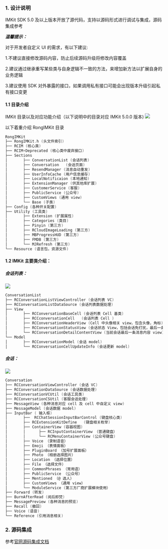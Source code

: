 

### 1. 设计说明
IMKit SDK 5.0 及以上版本开放了源代码，支持以源码形式进行调试与集成，源码集成参考

***温馨提示：***

对于开发者自定义 UI 的需求，有以下建议:

1.不建议直接修改源码内容，防止后续源码升级将修改内容覆盖

2.建议通过继承重写某些类与自身逻辑不一致的方法，来增加新方法以扩展自身的业务逻辑

3.建议使用 SDK 对外暴露的接口，如果调用私有接口可能会出现版本升级引起私有接口变更


#### 1.1 目录介绍

IMKit 目录以及对应功能介绍（以下说明中的目录对应 IMKit 5.0.0 版本)
![](https://github.com/rongcloud/imkit-ios/blob/main/Images/kit_directory.png)

以下着重介绍 RongIMKit 目录

```objectivec
RongIMKit
├── RongIMKit.h (头文件索引)
├── RCIM (核心类)
├── RCIM+Deprecated (核心类中废弃接口)
├── Sections
│       ├── ConversationList (会话列表)
│       ├── Conversation   (会话页面)
│       ├── ResendManager (消息自动重发)
│       ├── UserInfoCache (用户信息缓存)
│       ├── LocalNotificaion (本地通知)
│       ├── ExtensionManager (供其他库扩展)
│       ├── CustomerService (客服)
│       ├── PublicService (公众号)
│       ├── CustomViews (通用 view)
│       └── Base (子类)
├── Config (各种开关配置)
├── Utility (工具类)
│       ├── Extension (扩展属性)
│       ├── Categories (类目)
│       ├── Pinyin (第三方)
│       ├── RCloudImageLoading (第三方)
│       ├── MBProgressHUD (第三方)
│       ├── FMDB (第三方)
│       └── MJRefresh (第三方)
└── Resource (语言包，资源文件)
```
#### 1.2 IMKit 主要类介绍：

##### 会话列表：

![](https://github.com/rongcloud/imkit-ios/blob/main/Images/chat_list.png) 

```objectivec
ConversationList
├── RCConversationListViewController (会话列表 VC)
├── RCConversationListDataSource (会话列表数据处理)
├── View
│       ├── RCConversationBaseCell (会话列表 Cell 基类)
│       ├── RCCconversationCell   (会话列表 Cell )
│       ├── RCConversationHeaderView (Cell 中头像相关 view，包含头像，角标)
│       ├── RCConversationStatusView (会话状态 View，包括会话免打扰，最后一条单聊消息阅读状态)
│       └── RCConversationDetailContentView (当前会话最后一条消息内容 view)
└── Model 
│       ├── RCConversationModel (会话 model)
│       └── RCConversationCellUpdateInfo (会话更新 model)
```

##### 会话：

![](https://github.com/rongcloud/imkit-ios/blob/main/Images/chat.png)

```objectivec
Conversation
├── RCConversationViewController (会话 VC)
├── RCConversationDataSource (会话数据处理)
├── RCConversationVCUtil (会话工具类)
├── RCConversationCSUtil (客服会话处理)
├── MessageView (各种消息对应 cell 及 cell 中自定义 view)
├── MessageModel (会话数据 model)
├── InputBar ( 输入框)
│       ├──  RCChatSessionInputBarControl (键盘核心类)
│       ├── RCExtensionKitDefine   (键盘相关枚举)
│       ├── ContainerView (容器视图)
│       │      ├── RCInputContainerView （普通键盘）
│       │      └── RCMenuContainerView (公众号键盘)
│       ├── Voice （录制语音）
│       ├── Emoji （表情面板）
│       ├── PluginBoard （加号扩展面板）
│       ├── Photo （相册选择图片）
│       ├── Location （选择位置）
│       ├── File （选择文件）
│       ├── CommonPhrases （常用语）
│       ├── PublicService （公众号）
│       ├── Mentioned （@ 选人）
│       ├── CustomViews （通用 view）
│       └── ModuleService (第三方厂商扩展模块使用）
├── Forward (转发)
├── BurnAfterRead (阅后即焚)
├── MessagePreview (各种消息的预览)
├── Recall (撤回)
├── Voice (语音)
└── Reference (引用消息相关)
```
### 2. 源码集成
参考[官网源码集成文档](https://docs.rongcloud.cn/v4/5X/views/im/ui/guide/quick/include/ios.html#%20IMKit%20源码集成)